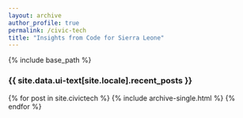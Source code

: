 ```yaml
---
layout: archive
author_profile: true 
permalink: /civic-tech 
title: "Insights from Code for Sierra Leone"
---
```


{% include base_path %}

<h3 class="archive__subtitle">{{ site.data.ui-text[site.locale].recent_posts }}</h3>

<!-- {% for post in paginator.posts %}
  {% include archive-single.html %}
{% endfor %} 

{% include paginator.html %} -->

{% for post in site.civictech %}
  {% include archive-single.html %}
{% endfor %}